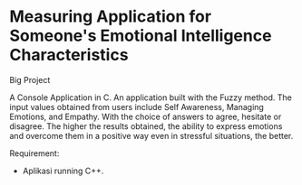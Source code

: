 # Measuring Application for Someone's Emotional Intelligence Characteristics

Big Project

A Console Application in C. An application built with the Fuzzy method. The input values obtained from users include Self Awareness, Managing Emotions, and Empathy. With the choice of answers to agree, hesitate or disagree. The higher the results obtained, the ability to express emotions and overcome them in a positive way even in stressful situations, the better.

Requirement:
- Aplikasi running C++.
